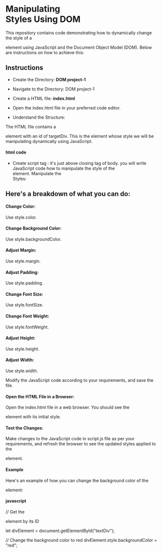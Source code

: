 # Manipulating <div> Styles Using DOM

This repository contains code demonstrating how to dynamically change the style of a <div> element using JavaScript and the Document Object Model (DOM). Below are instructions on how to achieve this:

## Instructions
* Create the Directory: **DOM project-1**

* Navigate to the Directory: DOM project-1

* Create a HTML file: **index.html**

* Open the index.html file in your preferred code editor.

* Understand the Structure:

The HTML file contains a <div> element with an id of targetDiv. This is the element whose style we will be manipulating dynamically using JavaScript.

#### html code
<div id="wrapper"><!-- Content Goes Here --></div>

* Create script tag : it's just above closing tag of body. you will write JavaScript code how to manipulate the style of the <div> element. Manipulate the <div> Styles:



## Here's a breakdown of what you can do:

#### Change Color: 
Use style.color.
#### Change Background Color: 
Use style.backgroundColor.
#### Adjust Margin: 
Use style.margin.
#### Adjust Padding: 
Use style.padding.
#### Change Font Size: 
Use style.fontSize.
#### Change Font Weight: 
Use style.fontWeight.
#### Adjust Height: 
Use style.height.
#### Adjust Width: 
Use style.width. 

Modify the JavaScript code according to your requirements, and save the file.

#### Open the HTML File in a Browser:

Open the index.html file in a web browser. You should see the <div> element with its initial style.

#### Test the Changes:

Make changes to the JavaScript code in script.js file as per your requirements, and refresh the browser to see the updated styles applied to the <div> element.

#### Example
Here's an example of how you can change the background color of the <div> element:

#### javascript
// Get the <div> element by its ID

let divElement = document.getElementById("textDiv");

// Change the background color to red
divElement.style.backgroundColor = "red";
